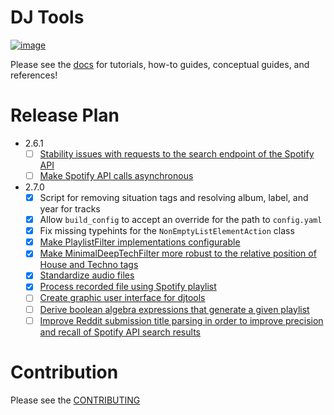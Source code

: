 # DJ Tools
[![image](https://img.shields.io/pypi/v/djtools.svg)](https://pypi.org/project/djtools/)

Please see the [docs](https://a-rich.github.io/DJ-Tools/) for tutorials, how-to guides, conceptual guides, and references!

# Release Plan
* 2.6.1
    - [ ] [Stability issues with requests to the search endpoint of the Spotify API](https://github.com/a-rich/DJ-Tools/issues/58)
    - [ ] [Make Spotify API calls asynchronous](https://github.com/a-rich/DJ-Tools/issues/38)
* 2.7.0
    - [x] Script for removing situation tags and resolving album, label, and year for tracks
    - [x] Allow `build_config` to accept an override for the path to `config.yaml`
    - [x] Fix missing typehints for the `NonEmptyListElementAction` class
    - [x] [Make PlaylistFilter implementations configurable](https://github.com/a-rich/DJ-Tools/issues/120)
    - [x] [Make MinimalDeepTechFilter more robust to the relative position of House and Techno tags](https://github.com/a-rich/DJ-Tools/issues/122)
    - [x] [Standardize audio files](https://github.com/a-rich/DJ-Tools/issues/126)
    - [x] [Process recorded file using Spotify playlist](https://github.com/a-rich/DJ-Tools/issues/127)
    - [ ] [Create graphic user interface for djtools](https://github.com/a-rich/DJ-Tools/issues/118)
    - [ ] [Derive boolean algebra expressions that generate a given playlist](https://github.com/a-rich/DJ-Tools/issues/106)
    - [ ] [Improve Reddit submission title parsing in order to improve precision and recall of Spotify API search results](https://github.com/a-rich/DJ-Tools/issues/59)

# Contribution
Please see the [CONTRIBUTING](CONTRIBUTING.md)
